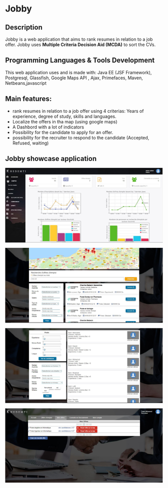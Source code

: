 # Jobby
## Description
Jobby is a web application that aims to rank resumes in relation to a job offer. Jobby uses **Multiple Criteria Decision Aid (MCDA)** to sort the CVs.  
## Programming Languages & Tools Development
This web application uses and is made with: 
Java EE (JSF Framework), Postgresql, Glassfish, Google Maps API , Ajax, Primefaces, Maven, Netbeans,javascript

## Main features: 
- rank resumes in relation to a job offer using 4 criterias: Years of experience, degree of study, skills and languages.
- Localize the offers in tha map (using google maps) 
- A Dashbord with a lot of indicators 
- Possibility for the candidate to apply for an offer.
- possibility for the recruiter to respond to the candidate (Accepted, Refused, waiting)

## Jobby showcase application
![Dashbord](https://github.com/AmineDjeghri/Jobby/blob/master/Other/SCREENS/Dashboard.JPG "Dashbord")


![Active-offers](https://github.com/AmineDjeghri/Jobby/blob/master/Other/SCREENS/offres-actives.JPG "Active Offers")


![Sorting](https://github.com/AmineDjeghri/Jobby/blob/master/Other/SCREENS/offre%20tri.JPG "Sorting")


![My-offers](https://github.com/AmineDjeghri/Jobby/blob/master/Other/SCREENS/Mes-offres.JPG "My Offers")
